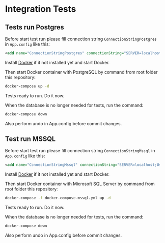 ﻿# Integration Tests

## Tests run Postgres

Before start test run please fill connection string `ConnectionStringPostgres` in `App.config` like this:

```xml
<add name="ConnectionStringPostgres" connectionString="SERVER=localhost;User ID=postgres;Password=p@ssw0rd;Port=5432;" />
```
Install [Docker](https://docker.com) if it not installed yet and start Docker.

Then start Docker container with PostgreSQL by command from root folder this repository:

```sh
docker-compose up -d
```

Tests ready to run. Do it now.

When the database is no longer needed for tests, run the command:

```sh
docker-compose down
```

Also perform undo in App.config before commit changes.

## Test run MSSQL

Before start test run please fill connection string `ConnectionStringMssql` in `App.config` like this:

```xml
<add name="ConnectionStringMssql" connectionString="SERVER=localhost;User ID=sa;Password=p@ssw0rd;" />
```

Install [Docker](https://docker.com) if it not installed yet and start Docker.

Then start Docker container with Microsoft SQL Server by command from root folder this repository:

```sh
docker-compose -f docker-compose-mssql.yml up -d
```

Tests ready to run. Do it now.

When the database is no longer needed for tests, run the command:

```sh
docker-compose down
```

Also perform undo in App.config before commit changes.